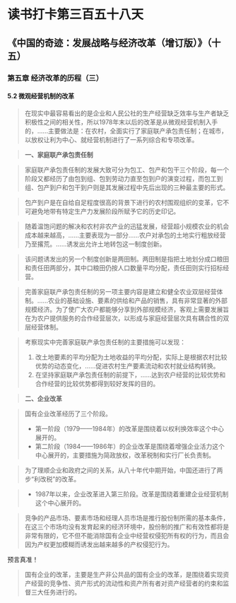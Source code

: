 读书打卡第三百五十八天
===
《中国的奇迹：发展战略与经济改革（增订版）》（十五）
---

### 第五章 经济改革的历程（三）

#### 5.2 微观经营机制的改革

> 在现实中最容易看出的是企业和人民公社的生产经营缺乏效率与生产者缺乏积极性之间的相关性，所以1978年末以后的改革是从微观经营机制入手的，……主要做法是：在农村，全面实行了家庭联产承包责任制；在城市，以放权让利为中心、就经营机制进行了一系列综合和专项改革。

> **一、家庭联产承包责任制**

> 家庭联产承包责任制的发展大致可分为包工、包产和包干三个阶段，每一个阶段又都经历了由包到组、包到劳动力直至包到户的演变过程，而包工到组、包产到户和包干到户则是其发展过程中先后出现的三种最主要的形式。

> 包产到户是在自给自足程度很高的背景下进行的农村围观组织的变革，它不可避免地带有特定生产力发展阶段所赋予它的历史印记。

> 随着温饱问题的解决和农村非农产业的迅猛发展，经营超小规模农业的机会成本越来越高，……主要表现为一部分……农户对承包的土地实行粗放经营乃至撂荒。……诱发出允许土地转包这一制度创新。

> 该问题诱发出的另一个制度创新是两田制。两田制是指把土地划分成口粮田和责任田两部分，其中口粮田仍按人口数量平均分配，责任田则实行招标经营。

> 完善家庭联产承包责任制的另一项主要内容是建立和健全农业双层经营体制。……农业的基础设施、要素的供给和产品的销售，具有非常显著的外部规模经济。为了使广大农户都能够分享到外部规模经济，客观上需要发展旨在为农户提供服务的合作经营层次，以形成与家庭经营层次具有耦合性的双层经营体制。

> 考察现实中完善家庭联产承包责任制的主要措施可以发现：
> 1. 改土地要素的平均分配为土地收益的平均分配，实际上是根据农村比较优势的动态变化，……促进农村生产要素流动和农村就业结构转换。
> 2. 在坚持家庭联产承包责任制的前提下，……达到农户经营的比较优势和合作经营的比较优势都得到较好发挥的目的。

> **二、企业改革**

> 国有企业改革经历了三个阶段。
> * 第一阶段（1979——1984年）的改革是围绕着以权利换效率这个中心展开的。
> * 第二阶段（1984——1986年）的企业改革是围绕着增强企业活力这个中心展开的，主要措施为简政放权，改革税制和实行厂长负责制。

> 为了理顺企业和政府之间的关系，从八十年代中期开始，中国还进行了两步“利改税”的改革。

> * 1987年以来，企业改革进入第三阶段。改革是围绕着重建企业经营机制这个中心展开的。

> 竞争的产品市场、要素市场和经理人员市场是推行股份制所需的基本条件，在这三个市场均没有发育起来的经济环境中，股份制的推广和有效性都将是非常有限的，它不但不能消除国有企业中经营权侵犯所有权的行为，而且会因为产权更加模糊而诱发出越来越多的产权侵犯行为。

预言真准！

> 国有企业的改革，主要是生产非公共品的国有企业的改革，是围绕着实现资产经营的竞争性、资产形式的流动性和资产所有者对资产经营者的约束和监督三大任务进行的。